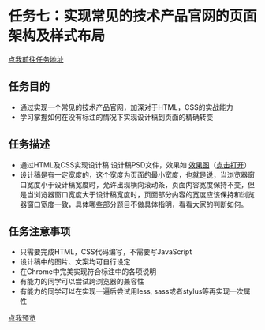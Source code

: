# 任务七：实现常见的技术产品官网的页面架构及样式布局
[点我前往任务地址](http://ife.baidu.com/course/detail/id/102)

## 任务目的
*	通过实现一个常见的技术产品官网，加深对于HTML，CSS的实战能力
*	学习掌握如何在没有标注的情况下实现设计稿到页面的精确转变

## 任务描述
*	通过HTML及CSS实现设计稿 设计稿PSD文件，效果如 [效果图](http://7xrp04.com1.z0.glb.clouddn.com/task_1_7_2.jpg)（[点击打开](http://7xrp04.com1.z0.glb.clouddn.com/task_1_7_2.jpg)）
*	设计稿是有一定宽度的，这个宽度为页面的最小宽度，也就是说，当浏览器窗口宽度小于设计稿宽度时，允许出现横向滚动条，页面内容宽度保持不变，但是当浏览器窗口宽度大于设计稿宽度时，页面部分内容的宽度应该保持和浏览器窗口宽度一致，具体哪些部分题目不做具体指明，看看大家的判断如何。

## 任务注意事项
+	只需要完成HTML，CSS代码编写，不需要写JavaScript
+	设计稿中的图片、文案均可自行设定
+	在Chrome中完美实现符合标注中的各项说明
+	有能力的同学可以尝试跨浏览器的兼容性
+	有能力的同学可以在实现一遍后尝试用less, sass或者stylus等再实现一次属性

[点我预览](http://htmlpreview.github.io/?https://github.com/RAAMENN/ife2017/blob/master/%E5%B0%8F%E8%96%87%E5%AD%A6%E9%99%A2/%E4%BB%BB%E5%8A%A1%E4%B8%83/%E4%BB%BB%E5%8A%A1%E4%B8%83.html)